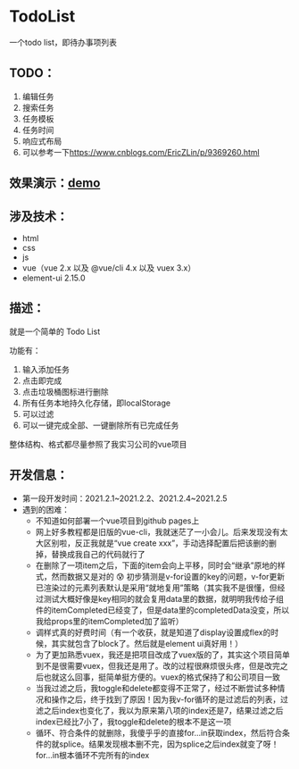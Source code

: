 # TodoList
一个todo list，即待办事项列表



## TODO：

1. 编辑任务
2. 搜索任务
3. 任务模板
4. 任务时间
5. 响应式布局
6. 可以参考一下<https://www.cnblogs.com/EricZLin/p/9369260.html>



## 效果演示：[demo](https://wfjoanna.github.io/TodoList/)



## 涉及技术：

- html
- css
- js
- vue（vue 2.x 以及 @vue/cli 4.x 以及 vuex 3.x）
- element-ui 2.15.0



## 描述：

就是一个简单的 Todo List

功能有：

1. 输入添加任务
2. 点击即完成
3. 点击垃圾桶图标进行删除
4. 所有任务本地持久化存储，即localStorage
5. 可以过滤
6. 可以一键完成全部、一键删除所有已完成任务

整体结构、格式都尽量参照了我实习公司的vue项目



## 开发信息：

- 第一段开发时间：2021.2.1~2021.2.2、2021.2.4~2021.2.5
- 遇到的困难：
  - 不知道如何部署一个vue项目到github pages上
  - 网上好多教程都是旧版的vue-cli，我就迷茫了一小会儿。后来发现没有太大区别啦，反正我就是“vue create xxx”，手动选择配置后把该删的删掉，替换成我自己的代码就行了
  - 在删除了一项item之后，下面的item会向上平移，同时会“继承”原地的样式，然而数据又是对的 :cold_sweat: 初步猜测是v-for设置的key的问题，v-for更新已渲染过的元素列表默认是采用“就地复用”策略（其实我不是很懂，但经过测试大概好像是key相同的就会复用data里的数据，就明明我传给子组件的itemCompleted已经变了，但是data里的completedData没变，所以我给props里的itemCompleted加了监听）
  - 调样式真的好费时间（有一个收获，就是知道了display设置成flex的时候，其实就包含了block了。然后就是element ui真好用！）
  - 为了更加熟悉vuex，我还是把项目改成了vuex版的了，其实这个项目简单到不是很需要vuex，但我还是用了。改的过程很麻烦很头疼，但是改完之后也就这么回事，挺简单挺方便的。vuex的格式保持了和公司项目一致
  - 当我过滤之后，我toggle和delete都变得不正常了，经过不断尝试多种情况和操作之后，终于找到了原因！因为我v-for循环的是过滤后的列表，过滤之后index也变化了，我以为原来第八项的index还是7，结果过滤之后index已经比7小了，我toggle和delete的根本不是这一项
  - 循环、符合条件的就删除，我傻乎乎的直接for...in获取index，然后符合条件的就splice。结果发现根本删不完，因为splice之后index就变了呀！for...in根本循环不完所有的index